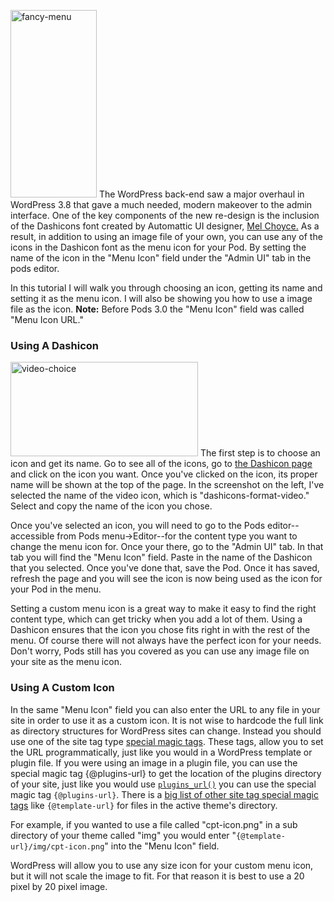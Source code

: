 <script>
{
    "title": "Setting Pods Custom Menu Icons",
    "excerpt": "Learn to set custom menu icons for Pods content types using the Dashicon font or any image of your choice.",
    "author": "Josh Pollock",
    "termSlugs": {
        "tutorial_type": [
            "beginner"
        ]
    },
    "customFields: [
    {"key":"_yoast_wpseo_title", "value": "Setting Pods Custom Menu Icons - Pods Framework"},
    {"key":"_yoast_wpseo_metadesc", "value": "Learn to set custom menu icons for Pods content types using the Dashicon font or any image of your choice."}
    ]
}
</script>
<a href="http://pods.io/wp-content/blogs.dir/2224/files/2013/12/fancy-menu.png"><img class="alignright size-medium wp-image-180236" src="http://pods.io/wp-content/blogs.dir/2224/files/2013/12/fancy-menu-138x300.png" alt="fancy-menu" width="138" height="300" /></a>
The WordPress back-end saw a major overhaul in WordPress 3.8 that gave a much needed, modern makeover to the admin interface. One of the key components of the new re-design is the inclusion of the Dashicons font created by Automattic UI designer, <a href="http://choycedesign.com/" target="_blank">Mel Choyce.</a> As a result, in addition to using an image file of your own, you can use any of the icons in the Dashicon font as the menu icon for your Pod. By setting the name of the icon in the "Menu Icon" field under the "Admin UI" tab in the pods editor.

In this tutorial I will walk you through choosing an icon, getting its name and setting it as the menu icon. I will also be showing you how to use a image file as the icon. <strong>Note:</strong> Before Pods 3.0 the "Menu Icon" field was called "Menu Icon URL."
<h3>Using A Dashicon</h3>
<a href="http://pods.io/wp-content/blogs.dir/2224/files/2013/12/video-choice.png"><img class="alignleft size-medium wp-image-180237" src="http://pods.io/wp-content/blogs.dir/2224/files/2013/12/video-choice-300x151.png" alt="video-choice" width="300" height="151" /></a>
The first step is to choose an icon and get its name. Go to see all of the icons, go to <a href="http://melchoyce.github.io/dashicons/" target="_blank">the Dashicon page</a> and click on the icon you want. Once you've clicked on the icon, its proper name will be shown at the top of the page. In the screenshot on the left, I've selected the name of the video icon, which is "dashicons-format-video." Select and copy the name of the icon you chose.

Once you've selected an icon, you will need to go to the Pods editor--accessible from Pods menu-&gt;Editor--for the content type you want to change the menu icon for. Once your there, go to the "Admin UI" tab. In that tab you will find the "Menu Icon" field. Paste in the name of the Dashicon that you selected. Once you've done that, save the Pod. Once it has saved, refresh the page and you will see the icon is now being used as the icon for your Pod in the menu.

Setting a custom menu icon is a great way to make it easy to find the right content type, which can get tricky when you add a lot of them. Using a Dashicon ensures that the icon you chose fits right in with the rest of the menu. Of course there will not always have the perfect icon for your needs. Don't worry, Pods still has you covered as you can use any image file on your site as the menu icon.
<h3>Using A Custom Icon</h3>
In the same "Menu Icon" field you can also enter the URL to any file in your site in order to use it as a custom icon. It is not wise to hardcode the full link as directory structures for WordPress sites can change. Instead you should use one of the site tag type <a href="http://pods.io/docs/build/special-magic-tags/#site-tags" target="_blank">special magic tags</a>. These tags, allow you to set the URL programmatically, just like you would in a WordPress template or plugin file. If you were using an image in a plugin file, you can use the special magic tag {@plugins-url} to get the location of the plugins directory of your site, just like you would use <a href="http://codex.wordpress.org/Function_Reference/plugins_url" target="_blank"><code>plugins_url()</code></a> you can use the special magic tag <code>{@plugins-url}</code>. There is a <a href="http://pods.io/docs/build/special-magic-tags/#site-tags" target="_blank">big list of other site tag special magic tags</a> like <code>{@template-url}</code> for files in the active theme's directory.

For example, if you wanted to use a file called "cpt-icon.png" in a sub directory of your theme called "img" you would enter "<code>{@template-url}/img/cpt-icon.png</code>" into the "Menu Icon" field.

WordPress will allow you to use any size icon for your custom menu icon, but it will not scale the image to fit. For that reason it is best to use a 20 pixel by 20 pixel image.
